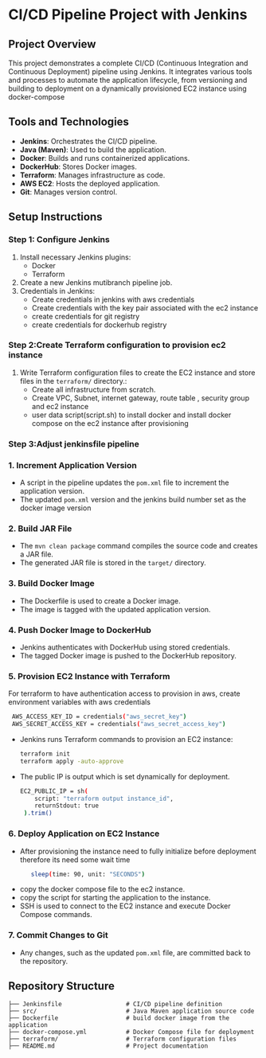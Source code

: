 # CI/CD Pipeline Project with Jenkins

## Project Overview
This project demonstrates a complete CI/CD (Continuous Integration and Continuous Deployment) pipeline using Jenkins. It integrates various tools and processes to automate the application lifecycle, from versioning and building to deployment on a dynamically provisioned EC2 instance using docker-compose

## Tools and Technologies
- **Jenkins**: Orchestrates the CI/CD pipeline.
- **Java (Maven)**: Used to build the application.
- **Docker**: Builds and runs containerized applications.
- **DockerHub**: Stores Docker images.
- **Terraform**: Manages infrastructure as code.
- **AWS EC2**: Hosts the deployed application.
- **Git**: Manages version control.

## Setup Instructions

### Step 1: Configure Jenkins
1. Install necessary Jenkins plugins:
   - Docker 
   - Terraform
2. Create a new Jenkins mutibranch pipeline job.
3. Credentials in Jenkins:
   - Create credentials in jenkins with aws credentials
   - Create credentials with the key pair associated with the ec2 instance
   - create credentials for git registry
   - create credentials for dockerhub registry
     


### Step 2:Create Terraform configuration to provision ec2 instance

1. Write Terraform configuration files to create the EC2 instance and store files in the `terraform/` directory.:
   - Create all infrastructure from scratch.
   - Create VPC, Subnet, internet gateway, route table , security group and ec2 instance
   - user data script(script.sh) to install docker and install docker compose on the ec2 instance after provisioning

### Step 3:Adjust jenkinsfile pipeline 

### 1. Increment Application Version
- A script in the pipeline updates the `pom.xml` file to increment the application version.
- The updated `pom.xml` version and the jenkins build number set as the docker image version

### 2. Build JAR File
- The `mvn clean package` command compiles the source code and creates a JAR file.
- The generated JAR file is stored in the `target/` directory.

### 3. Build Docker Image
- The Dockerfile is used to create a Docker image.
- The image is tagged with the updated application version.

### 4. Push Docker Image to DockerHub
- Jenkins authenticates with DockerHub using stored credentials.
- The tagged Docker image is pushed to the DockerHub repository.

### 5. Provision EC2 Instance with Terraform
 For terraform to have authentication access to provision in aws, create environment variables with aws credentials
   ```bash
    AWS_ACCESS_KEY_ID = credentials("aws_secret_key")
    AWS_SECRET_ACCESS_KEY = credentials("aws_secret_access_key")
   ```
- Jenkins runs Terraform commands to provision an EC2 instance:
   ```bash
   terraform init
   terraform apply -auto-approve
   ```
- The public IP is output which is set dynamically for deployment.
    ```bash
    EC2_PUBLIC_IP = sh(
        script: "terraform output instance_id",
        returnStdout: true   
     ).trim()
    ```


### 6. Deploy Application on EC2 Instance
- After provisioning the instance need to fully initialize before deployment therefore its need some wait time
   ```bash
      sleep(time: 90, unit: "SECONDS")
   ```
- copy the docker compose file to the ec2 instance.
- copy the script for starting the application to the instance.
- SSH is used to connect to the EC2 instance and execute Docker Compose commands.

### 7. Commit Changes to Git
- Any changes, such as the updated `pom.xml` file, are committed back to the repository.

## Repository Structure
```
├── Jenkinsfile                  # CI/CD pipeline definition
├── src/                         # Java Maven application source code
├── Dockerfile                   # build docker image from the application
├── docker-compose.yml           # Docker Compose file for deployment
├── terraform/                   # Terraform configuration files
├── README.md                    # Project documentation
```





